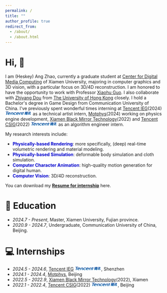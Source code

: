 ```yaml
---
permalink: /
title: ""
author_profile: true
redirect_from: 
  - /about/
  - /about.html
---
```


# Hi, 👋

I am (Heskey) Ang Zhao, currently a graduate student at [Center for Digital Media Computing](https://cdmc.xmu.edu.cn/en/Team.htm) of Xiamen University, majoring in computer graphics and 3D vision, with a particular focus on 3D/4D reconstruction. I am honored to have the opportunity to work with Professor [Xiaohu Guo](https://personal.utdallas.edu/~xguo/). I also collaborate with [Zhiyang Dou](https://frank-zy-dou.github.io/) from [The University of Hong Kong](https://www.hku.hk/) closely. I hold a Bachelor's degree in Game Design from Communication University of China. I've previously spent wonderful times interning at [Tencent IEG](https://game.qq.com/web20220628txgame/index.html)(2024)<img src='../images/logo/tencent.png' style='width: 6em;'> as a technical artist intern, [Motphys](https://motphys.com/#/index)(2024) working on physics engine development, [Xiamen Black Mirror Technology](https://www.metamaker.cn/#/aboutUs)(2022) and [Tencent CSIG](https://www.tencent.com/en-us/)(2022) <img src='../images/logo/tencent.png' style='width: 6em;'> as an algorithm engineer intern.

My research interests include:

* **<font color=MediumBlue>Physically-based Rendering</font>**: more specifically, (deep) real-time volumetric rendering and material modeling.
* **<font color=MediumBlue>Physically-based Simulation</font>**: deformable body simulation and cloth simulation.
* **<font color=MediumBlue>Computer Character Animation</font>**: high-quality motion generation for digital human.
* **<font color=MediumBlue>Computer Vision</font>**: 3D/4D reconstruction.

You can download my [**Resume for internship**](https://heskey0.github.io/files/Resume_AngZhao.pdf) here.





# 📖 Education

- *2024.7 - Present*, Master, Xiamen University, Fujian province.
- *2020.9 - 2024.7*, Undergraduate, Communication University of China, Beijing.

# 💻 Internships

- *2024.5 - 2024.6*, [Tencent IEG](https://game.qq.com/web20220628txgame/index.html) <img src='../images/logo/tencent.png' style='width: 6em;'>, Shenzhen
- *2024.1 - 2024.4*, [Motphys](https://motphys.com/#/index), Beijing
- *2022.5 - 2022.9*, [Xiamen Black Mirror Technology](https://www.metamaker.cn/#/aboutUs)(2022), Xiamen
- *2022.1 - 2022.4*, [Tencent CSIG](https://www.tencent.com/en-us/)(2022) <img src='../images/logo/tencent.png' style='width: 6em;'>, Beijing





